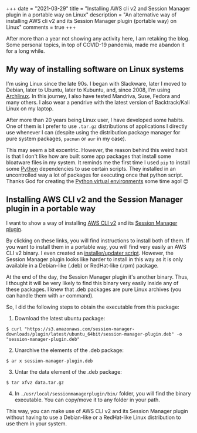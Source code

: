 +++
date        = "2021-03-29"
title       = "Installing AWS cli v2 and Session Manager plugin in a portable way on Linux"
description = "An alternative way of installing AWS cli v2 and its Session Manager plugin (portable way) on Linux"
comments    = true
+++

After more than a year not showing any activity here, I am retaking the blog. Some personal topics, in top of COVID-19 pandemia, made me abandon it for a long while.

## My way of installing software on Linux systems

I'm using Linux since the late 90s. I began with Slackware, later I moved to Debian, later to Ubuntu, later to Kubuntu, and, since 2008, I'm using [Archlinux](https://archlinux.org). In this journey, I also have tested Mandriva, Suse, Fedora and many others. I also wear a pendrive with the latest version of Backtrack/Kali Linux on my laptop.

After more than 20 years being Linux user, I have developed some habits. One of them is I prefer to use `.tar.gz` distributions of applications I directly use whenever I can (despite using the distribution package manager for pure system packages, `pacman` or `aur` in my case).

This may seem a bit excentric. However, the reason behind this weird habit is that I don't like how are built some app packages that install some bloatware files in my system. It reminds me the first time I used `pip` to install some [Python](https://www.python.org/) dependencies to use certain scripts. They installed in an uncontrolled way a lot of packages for executing once that python script. Thanks God for  creating the [Python virtual environments](https://docs.python.org/3/tutorial/venv.html) some time ago! 😊

## Installing AWS CLI v2 and the Session Manager plugin in a portable way

I want to show a way of installing [AWS CLI v2](https://docs.aws.amazon.com/cli/latest/userguide/install-cliv2.html) and its [Session Manager plugin](https://docs.aws.amazon.com/systems-manager/latest/userguide/session-manager-working-with-install-plugin.html).

By clicking on these links, you will find instructions to install both of them. If you want to install them in a portable way, you will find very easily an AWS CLI v2 binary. I even created an [installer/updater script](https://gist.github.com/nauar/c628a15ecb7db608edcdbfc8c543fa22). However, the Session Manager plugin looks like harder to install in this way as it is only available in a Debian-like (.deb) or RedHat-like (.rpm) package.

At the end of the day, the Session Manager plugin it's another binary. Thus, I thought it will be very likely to find this binary very easily inside any of these packages. I knew that .deb packages are pure Linux archives (you can handle them with `ar` command).

So, I did the following steps to obtain the executable from this package:

1. Download the latest ubuntu package:

`$ curl "https://s3.amazonaws.com/session-manager-downloads/plugin/latest/ubuntu_64bit/session-manager-plugin.deb" -o "session-manager-plugin.deb"`

2. Unarchive the elements of the .deb package:

`$ ar x session-manager-plugin.deb`

3. Untar the data element of the .deb package:

`$ tar xfvz data.tar.gz`

4. In `./usr/local/sessionmanagerplugin/bin/` folder, you will find the binary executable. You can copy/move it to any folder in your path.

This way, you can make use of AWS CLI v2 and its Session Manager plugin without having to use a Debian-like or a RedHat-like Linux distribution to use them in your system.